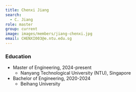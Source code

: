 ```yaml
---
title: Chenxi Jiang
search:
  - C. Jiang
role: master
group: current
image: images/members/jiang-chenxi.jpg
email: CHENXI003@e.ntu.edu.sg
---
```


### Education
- Master of Engineering, 2024-present
  - Nanyang Technological University (NTU), Singapore
- Bachelor of Engineering, 2020-2024
  - Beihang University
